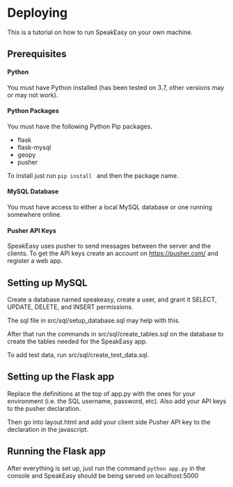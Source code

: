 # Deploying
This is a tutorial on how to run SpeakEasy on your own machine. 

## Prerequisites

#### Python
You must have Python installed (has been tested on 3.7, other versions may or may not work).

#### Python Packages
You must have the following Python Pip packages. 

* flask
* flask-mysql
* geopy
* pusher


To install just run `pip install ` and then the package name. 

#### MySQL Database
You must have access to either a local MySQL database or one running somewhere online. 

#### Pusher API Keys
SpeakEasy uses pusher to send messages between the server and the clients. To get the API keys create an account on https://pusher.com/ and register a web app.

## Setting up MySQL
Create a database named speakeasy, create a user, and grant it SELECT, UPDATE, DELETE, and INSERT permissions.

The sql file in src/sql/setup_database.sql may help with this. 

After that run the commands in src/sql/create_tables.sql on the database to create the tables needed for the SpeakEasy app. 

To add test data, run src/sql/create_test_data.sql.

## Setting up the Flask app
Replace the definitions at the top of app.py with the ones for your environment (i.e. the SQL username, password, etc). Also add your API keys to the pusher declaration. 

Then go into layout.html and add your client side Pusher API key to the declaration in the javascript. 

## Running the Flask app
After everything is set up, just run the command `python app.py` in the console and SpeakEasy should be being served on localhost:5000